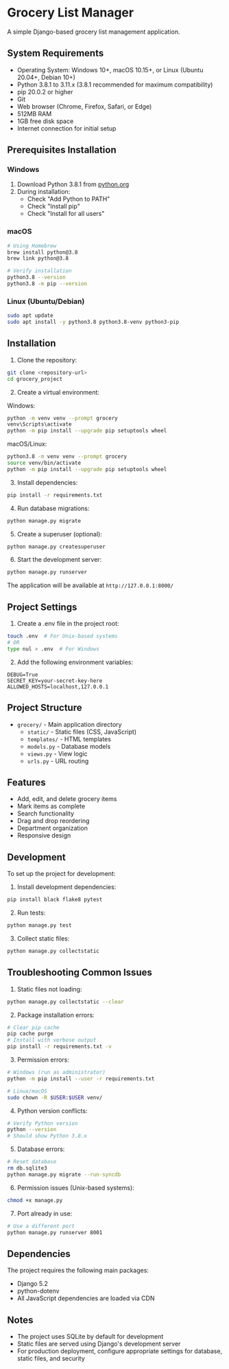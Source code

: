 # Grocery List Manager

A simple Django-based grocery list management application.

## System Requirements

- Operating System: Windows 10+, macOS 10.15+, or Linux (Ubuntu 20.04+, Debian 10+)
- Python 3.8.1 to 3.11.x (3.8.1 recommended for maximum compatibility)
- pip 20.0.2 or higher
- Git
- Web browser (Chrome, Firefox, Safari, or Edge)
- 512MB RAM
- 1GB free disk space
- Internet connection for initial setup

## Prerequisites Installation

### Windows
1. Download Python 3.8.1 from [python.org](https://www.python.org/downloads/release/python-381/)
2. During installation:
   - Check "Add Python to PATH"
   - Check "Install pip"
   - Check "Install for all users"

### macOS
```bash
# Using Homebrew
brew install python@3.8
brew link python@3.8

# Verify installation
python3.8 --version
python3.8 -m pip --version
```

### Linux (Ubuntu/Debian)
```bash
sudo apt update
sudo apt install -y python3.8 python3.8-venv python3-pip
```

## Installation

1. Clone the repository:
```bash
git clone <repository-url>
cd grocery_project
```

2. Create a virtual environment:

Windows:
```bash
python -m venv venv --prompt grocery
venv\Scripts\activate
python -m pip install --upgrade pip setuptools wheel
```

macOS/Linux:
```bash
python3.8 -m venv venv --prompt grocery
source venv/bin/activate
python -m pip install --upgrade pip setuptools wheel
```

3. Install dependencies:
```bash
pip install -r requirements.txt
```

4. Run database migrations:
```bash
python manage.py migrate
```

5. Create a superuser (optional):
```bash
python manage.py createsuperuser
```

6. Start the development server:
```bash
python manage.py runserver
```

The application will be available at `http://127.0.0.1:8000/`

## Project Settings

1. Create a .env file in the project root:
```bash
touch .env  # For Unix-based systems
# OR
type nul > .env  # For Windows
```

2. Add the following environment variables:
```
DEBUG=True
SECRET_KEY=your-secret-key-here
ALLOWED_HOSTS=localhost,127.0.0.1
```

## Project Structure

- `grocery/` - Main application directory
  - `static/` - Static files (CSS, JavaScript)
  - `templates/` - HTML templates
  - `models.py` - Database models
  - `views.py` - View logic
  - `urls.py` - URL routing

## Features

- Add, edit, and delete grocery items
- Mark items as complete
- Search functionality
- Drag and drop reordering
- Department organization
- Responsive design

## Development

To set up the project for development:

1. Install development dependencies:
```bash
pip install black flake8 pytest
```

2. Run tests:
```bash
python manage.py test
```

3. Collect static files:
```bash
python manage.py collectstatic
```

## Troubleshooting Common Issues

1. Static files not loading:
```bash
python manage.py collectstatic --clear
```

2. Package installation errors:
```bash
# Clear pip cache
pip cache purge
# Install with verbose output
pip install -r requirements.txt -v
```

3. Permission errors:
```bash
# Windows (run as administrator)
python -m pip install --user -r requirements.txt

# Linux/macOS
sudo chown -R $USER:$USER venv/
```

4. Python version conflicts:
```bash
# Verify Python version
python --version
# Should show Python 3.8.x
```

5. Database errors:
```bash
# Reset database
rm db.sqlite3
python manage.py migrate --run-syncdb
```

6. Permission issues (Unix-based systems):
```bash
chmod +x manage.py
```

7. Port already in use:
```bash
# Use a different port
python manage.py runserver 8001
```

## Dependencies

The project requires the following main packages:
- Django 5.2
- python-dotenv
- All JavaScript dependencies are loaded via CDN

## Notes

- The project uses SQLite by default for development
- Static files are served using Django's development server
- For production deployment, configure appropriate settings for database, static files, and security
